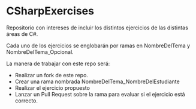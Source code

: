  # CSharpExercises

Repositorio con intereses de incluir los distintos ejercicios de las distintas áreas de C#.

Cada uno de los ejercicios se englobarán por ramas en NombreDelTema y NombreDelTema_Opcional.

La manera de trabajar con este repo será:

  - Realizar un fork de este repo. 
  - Crear una rama nombrada NombreDelTema_NombreDelEstudiante
  - Realizar el ejercicio propuesto  
  - Lanzar un Pull Request sobre la rama para evaluar si el ejercicio está correcto.
